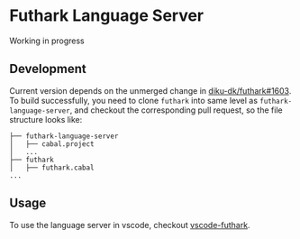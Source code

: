 # Futhark Language Server

Working in progress

## Development

Current version depends on the unmerged change in [diku-dk/futhark#1603](https://github.com/diku-dk/futhark/pull/1603). To build successfully, you need to clone `futhark` into same level as `futhark-language-server`, and checkout the corresponding pull request, so the file structure looks like:

```shell
├── futhark-language-server
│   ├── cabal.project
│   ...
├── futhark
│   ├── futhark.cabal
...
```

## Usage

To use the language server in vscode, checkout [vscode-futhark](https://github.com/haoranpb/vscode-futhark).
